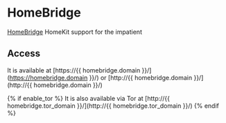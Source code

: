 # HomeBridge

[HomeBridge](https://homebridge.io/) HomeKit support for the impatient

## Access

It is available at [https://{{ homebridge.domain }}/](https://homebridge.domain }}/) or [http://{{ homebridge.domain }}/](http://{{ homebridge.domain }}/)

{% if enable_tor %}
It is also available via Tor at [http://{{ homebridge.tor_domain }}/](http://{{ homebridge.tor_domain }}/)
{% endif %}
